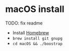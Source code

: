 # macOS install

TODO: fix readme
- Install [Homebrew](http://brew.sh/)
- `brew install git gnupg`
- `cd macOS && ./boostrap`


